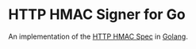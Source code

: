 # HTTP HMAC Signer for Go

An implementation of the [HTTP HMAC Spec](https://github.com/acquia/http-hmac-spec)
in [Golang](https://golang.org/).

